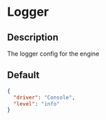 # Logger

## Description

The logger config for the engine

## Default

```json
{
  "driver": "Console",
  "level": "info"
}
```
